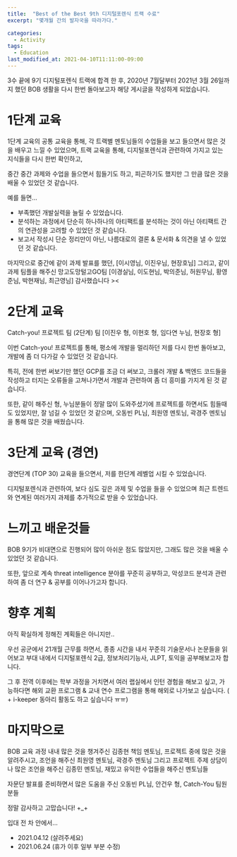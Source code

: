 ```yaml
---
title:  "Best of the Best 9th 디지털포렌식 트랙 수료"
excerpt: "몇개월 간의 발자국을 따라가다."

categories:
  - Activity
tags:
  - Education
last_modified_at: 2021-04-10T11:11:00-09:00
---
```


3수 끝에 9기 디지털포렌식 트랙에 합격 한 후, 2020년 7월달부터 2021년 3월 26일까지 했던 BOB 생활을 다시 한번 돌아보고자 해당 게시글을 작성하게 되었습니다.

# 1단계 교육

1단계 교육의 공통 교육을 통해, 각 트랙별 멘토님들의 수업들을 보고 들으면서 많은 것을 배우고 느낄 수 있었으며, 트랙 교육을 통해, 디지털포렌식과 관련하여 가지고 있는 지식들을 다시 한번 확인하고,

중간 중간 과제와 수업을 들으면서 힘들기도 하고, 피곤하기도 했지만 그 만큼 많은 것을 배울 수 있었던 것 같습니다.

예를 들면...

- 부족했던 개발실력을 늘릴 수 있었습니다.
- 분석하는 과정에서 단순히 하나하나의 아티팩트를 분석하는 것이 아닌 아티팩트 간의 연관성을 고려할 수 있었던 것 같습니다.
- 보고서 작성시 단순 정리만이 아닌, 나름대로의 결론 & 문서화 & 의견을 낼 수 있었던 것 같습니다.

마지막으로 중간에 같이 과제 발표를 했던, [이시영님, 이진우님, 현장호님] 그리고, 같이 과제 팀플을 해주신 망고도망털고GO팀 [이경실님, 이도현님, 박의준님, 허원무님, 황영준님, 박현재님, 최근영님] 감사했습니다 ><

# 2단계 교육

Catch-you! 프로젝트 팀 (2단계) 팀 [이진우 형, 이현호 형, 임다연 누님, 현장호 형]

이번 Catch-you! 프로젝트를 통해, 평소에 개발을 멀리하던 저를 다시 한번 돌아보고, 개발에 좀 더 다가갈 수 있었던 것 같습니다.

특히, 전에 한번 써보기만 했던 GCP를 조금 더 써보고, 크롤러 개발 & 백엔드 코드들을 작성하고 터지는 오류들을 고쳐나가면서 개발과 관련하여 좀 더 흥미를 가지게 된 것 같습니다.

또한, 같이 해주신 형, 누님분들이 정말 많이 도와주셨기에 프로젝트를 하면서도 힘들때도 있었지만, 잘 넘길 수 있었던 것 같으며, 오동빈 PL님, 최원영 멘토님, 곽경주 멘토님을 통해 많은 것을 배웠습니다.

# 3단계 교육 (경연)

경연단계 (TOP 30) 교육을 들으면서, 저를 한단계 레벨업 시킬 수 있었습니다.

디지털포렌식과 관련하여, 보다 심도 깊은 과제 및 수업을 들을 수 있었으며 최근 트렌드와 연계된 여러가지 과제를 추가적으로 받을 수 있었습니다.

# 느끼고 배운것들

BOB 9기가 비대면으로 진행되어 많이 아쉬운 점도 많았지만, 그래도 많은 것을 배울 수 있었던 것 같습니다.

또한, 앞으로 계속 threat intelligence 분야를 꾸준히 공부하고, 악성코드 분석과 관련하여 좀 더 연구 & 공부를 이어나가고자 합니다.

# 향후 계획

아직 확실하게 정해진 계획들은 아니지만..

우선 공군에서 21개월 근무를 하면서, 종종 시간을 내서 꾸준히 기술문서나 논문들을 읽어보고 부대 내에서 디지털포렌식 2급, 정보처리기능사, JLPT, 토익을 공부해보고자 합니다.

그 후 전역 이후에는 학부 과정을 거치면서 여러 랩실에서 인턴 경험을 해보고 싶고, 가능하다면 해외 교환 프로그램 & 교내 연수 프로그램을 통해 해외로 나가보고 싶습니다.  ( + i-keeper 동아리 활동도 하고 싶습니다 ㅠㅠ)

# 마지막으로

BOB 교육 과정 내내 많은 것을 챙겨주신 김종현 책임 멘토님, 프로젝트 중에 많은 것을 알려주시고, 조언을 해주신 최원영 멘토님, 곽경주 멘토님 그리고 프로젝트 주제 상담이나 많은 조언을 해주신 김종민 멘토님, 재밌고 유익한 수업들을 해주신 멘토님들

자문단 발표를 준비하면서 많은 도움을 주신 오동빈 PL님, 안건우 형, Catch-You 팀원분들

정말 감사하고 고맙습니다! +_+

입대 전 차 안에서...

- 2021.04.12 (살려주세요)
- 2021.06.24 (휴가 이후 일부 부분 수정)

